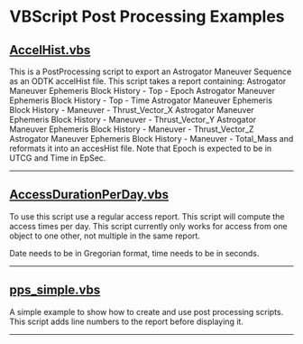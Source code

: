 # VBScript Post Processing Examples

## [AccelHist.vbs](AccelHist.vbs)

This is a PostProcessing script to export an Astrogator Maneuver Sequence as an ODTK accelHist file. This script takes a report containing: 
    Astrogator Maneuver Ephemeris Block History - Top - Epoch
    Astrogator Maneuver Ephemeris Block History - Top - Time
    Astrogator Maneuver Ephemeris Block History - Maneuver - Thrust_Vector_X
    Astrogator Maneuver Ephemeris Block History - Maneuver - Thrust_Vector_Y
    Astrogator Maneuver Ephemeris Block History - Maneuver - Thrust_Vector_Z
    Astrogator Maneuver Ephemeris Block History - Maneuver - Total_Mass
and reformats it into an accesHist file. Note that Epoch is expected to be in UTCG and Time in EpSec.

---

## [AccessDurationPerDay.vbs](AccessDurationPerDay.vbs)

To use this script use a regular access report. This script will compute the access times per day. This script currently only works for access from one object to one other, not multiple in the same report. 

Date needs to be in Gregorian format, time needs to be in seconds.

---

## [pps_simple.vbs](pps_simple.vbs)

A simple example to show how to create and use post processing scripts. This script adds line numbers to the report before displaying it.

---

